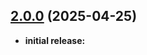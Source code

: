 ## [2.0.0](https://github.com/telekom/gateway-issuer-service-go/compare/v2.0.1...v2.0.2) (2025-04-25)

* **initial release:**